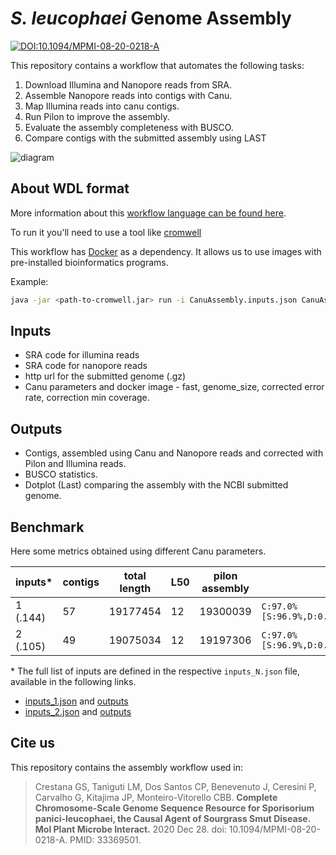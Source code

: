 # *S. leucophaei* Genome Assembly
[![DOI:10.1094/MPMI-08-20-0218-A](https://zenodo.org/badge/DOI/10.1094/MPMI-08-20-0218-A.svg)](https://doi.org/10.1094/MPMI-08-20-0218-A)


This repository contains a workflow that automates the following tasks:

1. Download Illumina and Nanopore reads from SRA.
1. Assemble Nanopore reads into contigs with Canu.
1. Map Illumina reads into canu contigs.
1. Run Pilon to improve the assembly.
1. Evaluate the assembly completeness with BUSCO.
1. Compare contigs with the submitted assembly using LAST

![diagram](https://user-images.githubusercontent.com/12699242/99152175-e08cf100-267e-11eb-9c3e-a1ff8f4a5c3b.png)

## About WDL format

More information about this [workflow language can be found here](https://github.com/openwdl/wdl/blob/main/versions/1.0/SPEC.md).

To run it you'll need to use a tool like [cromwell](https://cromwell.readthedocs.io/en/stable/)

This workflow has [Docker](https://www.docker.com/products/docker-desktop) as a dependency. It allows us to use images with pre-installed bioinformatics programs.

Example:

```bash
java -jar <path-to-cromwell.jar> run -i CanuAssembly.inputs.json CanuAssembly.wdl
```

## Inputs

- SRA code for illumina reads
- SRA code for nanopore reads
- http url for the submitted genome (.gz)
- Canu parameters and docker image - fast, genome_size, corrected error rate, correction min coverage.

## Outputs

- Contigs, assembled using Canu and Nanopore reads and corrected with Pilon and Illumina reads.
- BUSCO statistics.
- Dotplot (Last) comparing the assembly with the NCBI submitted genome.


## Benchmark

Here some metrics obtained using different Canu parameters.

| inputs*  | contigs | total length | L50 | pilon assembly | BUSCO                                          |
|----------|---------|--------------|-----|----------------|------------------------------------------------|
| 1 (.144) | 57      | 19177454     | 12  | 19300039       | `C:97.0%[S:96.9%,D:0.1%],F:0.7%,M:2.3%,n:1764` |
| 2 (.105) | 49      | 19075034     | 12  | 19197306       | `C:97.0%[S:96.9%,D:0.1%],F:0.7%,M:2.3%,n:1764` |

\* The full list of inputs are defined in the respective `inputs_N.json` file, available in the following links.


- [inputs_1.json](https://1drv.ms/u/s!AiqTy8_f1TgKuV_NMVES9wlEeoSW?e=oaTff6) and [outputs](https://1drv.ms/u/s!AiqTy8_f1TgKuVy5oowCsH8M5lEK?e=7HVsro)
- [inputs_2.json](https://1drv.ms/u/s!AiqTy8_f1TgKuV64knyq9dXUqV2W?e=tajhuL) and [outputs](https://1drv.ms/u/s!AiqTy8_f1TgKuV3Y1uhIzD0qBi1o?e=u8v5y9)


## Cite us

This repository contains the assembly workflow used in:

>Crestana GS, Taniguti LM, Dos Santos CP, Benevenuto J, Ceresini P, Carvalho G, Kitajima JP, Monteiro-Vitorello CBB. **Complete Chromosome-Scale Genome Sequence Resource for Sporisorium panici-leucophaei, the Causal Agent of Sourgrass Smut Disease. Mol Plant Microbe Interact.** 2020 Dec 28. doi: 10.1094/MPMI-08-20-0218-A. PMID: 33369501.

